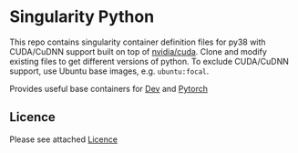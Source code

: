 # Singularity Python

This repo contains singularity container definition files for py38 with CUDA/CuDNN support built on top of [nvidia/cuda](https://hub.docker.com/r/nvidia/cuda). Clone and modify existing files to get different versions of python. To exclude CUDA/CuDNN support, use Ubuntu base images, e.g. `ubuntu:focal`.

Provides useful base containers for [Dev](https://github.com/saravanabalagi/singularity_dev) and [Pytorch](https://github.com/saravanabalagi/singularity_pytorch)

## Licence

Please see attached [Licence](LICENCE)
